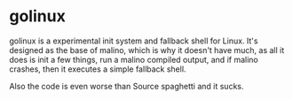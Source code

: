 # golinux

golinux is a experimental init system and fallback shell for Linux. It's designed as the base of malino, which is why it doesn't have much, as all it does is init a few things, run a malino compiled output, and if malino crashes, then it executes a simple fallback shell.

Also the code is even worse than Source spaghetti and it sucks.
